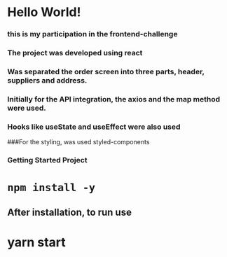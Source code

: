 # Hello World!
### this is my participation in the frontend-challenge


### The project was developed using react

### Was separated the order screen into three parts, header, suppliers and address.


### Initially for the API integration, the axios and the map method were used.
### Hooks like useState and useEffect were also used

###For the styling, was used styled-components

### Getting Started Project

# `npm install -y`

## After installation, to run use

# yarn start 

